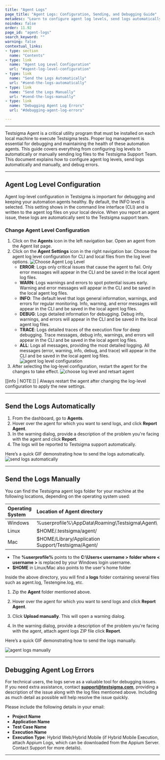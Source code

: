 ```yaml
---
title: "Agent Logs"
page_title: "Agent Logs: Configuration, Sending, and Debugging Guide"
metadesc: "Learn to configure agent log levels, send logs automatically or manually, and debug errors efficiently to resolve execution issues quickly."
noindex: false
order: 11.92
page_id: "agent-logs"
search_keyword: ""
warning: false
contextual_links:
- type: section
  name: "Contents"
- type: link
  name: "Agent Log Level Configuration"
  url: "#agent-log-level-configuration"
- type: link
  name: "Send the Logs Automatically"
  url: "#send-the-logs-automatically"
- type: link
  name: "Send the Logs Manually"
  url: "#send-the-logs-manually"
- type: link
  name: "Debugging Agent Log Errors"
  url: "#debugging-agent-log-errors"

---
```


---

Testsigma Agent is a critical utility program that must be installed on each local machine to execute Testsigma tests. Proper log management is essential for debugging and maintaining the health of these automation agents. This guide covers everything from configuring log levels to automatically or manually sending log files to the Testsigma Support Team. This document explains how to configure agent log levels, send logs automatically and manually, and debug errors.

---

## **Agent Log Level Configuration**

Agent log-level configuration in Testsigma is important for debugging and keeping your automation agents healthy. By default, the INFO level is selected. This setting shows in the command line interface (CLI) and is written to the agent log files on your local device. When you report an agent issue, these logs are automatically sent to the Testsigma support team.

### **Change Agent Level Configuration**

1. Click on the **Agents** icon in the left navigation bar. Open an agent from the Agent list page.
2. Click on the **Agent Settings** icon in the right navigation bar. Choose the agent log level configuration for CLI and local files from the log level options. ![Choose Agent Log Level](https://s3.amazonaws.com/static-docs.testsigma.com/new_images/projects/applications/go_to_agent_log_b.gif)
    - **ERROR**: Logs only critical issues that cause the agent to fail. Only error messages will appear in the CLI and be saved in the local agent log files.
    - **WARN**: Logs warnings and errors to spot potential issues early. Warning and error messages will appear in the CLI and be saved in the local agent log files.
    - **INFO**: The default level that logs general information, warnings, and errors for regular monitoring. Info, warning, and error messages will appear in the CLI and be saved in the local agent log files.
    - **DEBUG**: Logs detailed information for debugging. Debug info, warnings, and errors will appear in the CLI and be saved in the local agent log files.
    - **TRACE**: Logs detailed traces of the execution flow for deep debugging. Trace messages, debug info, warnings, and errors will appear in the CLI and be saved in the local agent log files.
    - **ALL**: Logs all messages, providing the most detailed logging. All messages (error, warning, info, debug, and trace) will appear in the CLI and be saved in the local agent log files. ![agent log level configuration](https://s3.amazonaws.com/static-docs.testsigma.com/new_images/projects/applications/agent_log_level_configuration.png)
3. After selecting the log-level configuration, restart the agent for the changes to take effect. ![choose log level and retsart agent](https://s3.amazonaws.com/static-docs.testsigma.com/new_images/projects/applications/select_loglevel_restart.gif)

[[info | NOTE:]]
| Always restart the agent after changing the log-level configuration to apply the new settings.

---

## **Send the Logs Automatically**

1. From the dashboard, go to **Agents**.
2. Hover over the agent for which you want to send logs, and click **Report Agent**.
3. In the warning dialog, provide a description of the problem you're facing with the agent and click **Report**.
4. The logs will be reported to Testsigma support automatically.

Here’s a quick GIF demonstrating how to send the logs automatically. ![send logs automatically](https://s3.amazonaws.com/static-docs.testsigma.com/new_images/projects/applications/agentlogsauto.gif)

---

## **Send the Logs Manually**

You can find the Testsigma agent logs folder for your machine at the following locations, depending on the operating system used:

| Operating System   | Location of Agent directory | 
| :---        | :---   | 
| Windows    |  %userprofile%\AppData\Roaming\Testsigma\Agent\    | 
| Linux  | $HOME/.testsigma/agent/        | 
| Mac   | $HOME/Library/Application Support/Testsigma/Agent/  |

- The **%userprofile%** points to the **C:\Users\< username > folder where < username >** is replaced by your Windows login username.
- **$HOME** in Linux/Mac also points to the user's home folder

Inside the above directory, you will find a **logs** folder containing several files such as agent.log, Testengine.log, etc.

1. Zip the **Agent** folder mentioned above.

2. Hover over the agent for which you want to send logs and click **Report Agent**.

3. Click **Upload manually**. This will open a warning dialog. 

4. In the warning dialog, provide a description of the problem you're facing with the agent, attach agent logs ZIP file click **Report**.

Here’s a quick GIF demonstrating how to send the logs manually. 

![agent logs manually](https://s3.amazonaws.com/static-docs.testsigma.com/new_images/projects/applications/agentlogsmanual.gif)

---

## **Debugging Agent Log Errors**

For technical users, the logs serve as a valuable tool for debugging issues. If you need extra assistance, contact **support@testsigma.com**, providing a description of the issue along with the log files mentioned above. Including as much detail as possible will help resolve the issue quickly.

Please include the following details in your email:

- **Project Name**
- **Application Name**
- **Test Case Name**
- **Execution Name**
- **Execution Type**: Hybrid Web/Hybrid Mobile (if Hybrid Mobile Execution, attach Appium Logs, which can be downloaded from the Appium Server. Contact Support for more details).

---